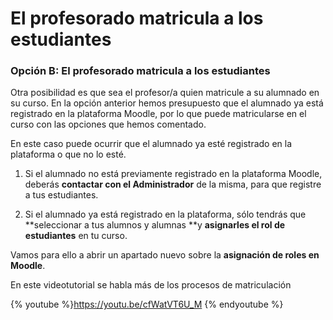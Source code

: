
# El profesorado matricula a los estudiantes

### Opción B: El profesorado matricula a los estudiantes 

Otra posibilidad es que sea el profesor/a quien matricule a su alumnado en su curso. En la opción anterior hemos presupuesto que el alumnado ya está registrado en la plataforma Moodle, por lo que puede matricularse en el curso con las opciones que hemos comentado.

En este caso puede ocurrir que el alumnado ya esté registrado en la plataforma o que no lo esté.

1. Si el alumnado no está previamente registrado en la plataforma Moodle, deberás **contactar con el Administrador** de la misma, para que registre a tus estudiantes.

1. Si el alumnado ya está registrado en la plataforma, sólo tendrás que **seleccionar a tus alumnos y alumnas **y **asignarles el rol de estudiantes** en tu curso.

Vamos para ello a abrir un apartado nuevo sobre la **asignación de roles en Moodle**.

En este videotutorial se habla más de los procesos de matriculación

{% youtube %}https://youtu.be/cfWatVT6U_M {% endyoutube %}